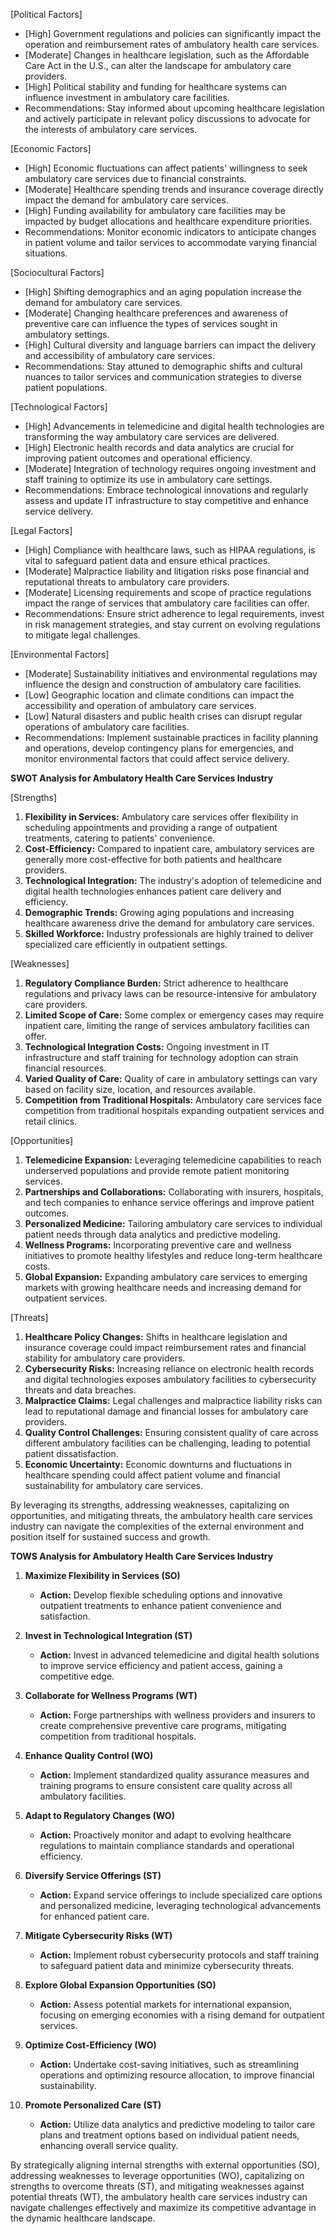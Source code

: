 [Political Factors]
- [High] Government regulations and policies can significantly impact the operation and reimbursement rates of ambulatory health care services.
- [Moderate] Changes in healthcare legislation, such as the Affordable Care Act in the U.S., can alter the landscape for ambulatory care providers.
- [High] Political stability and funding for healthcare systems can influence investment in ambulatory care facilities.
- Recommendations: Stay informed about upcoming healthcare legislation and actively participate in relevant policy discussions to advocate for the interests of ambulatory care services.

[Economic Factors]
- [High] Economic fluctuations can affect patients' willingness to seek ambulatory care services due to financial constraints.
- [Moderate] Healthcare spending trends and insurance coverage directly impact the demand for ambulatory care services.
- [High] Funding availability for ambulatory care facilities may be impacted by budget allocations and healthcare expenditure priorities.
- Recommendations: Monitor economic indicators to anticipate changes in patient volume and tailor services to accommodate varying financial situations.

[Sociocultural Factors]
- [High] Shifting demographics and an aging population increase the demand for ambulatory care services.
- [Moderate] Changing healthcare preferences and awareness of preventive care can influence the types of services sought in ambulatory settings.
- [High] Cultural diversity and language barriers can impact the delivery and accessibility of ambulatory care services.
- Recommendations: Stay attuned to demographic shifts and cultural nuances to tailor services and communication strategies to diverse patient populations.

[Technological Factors]
- [High] Advancements in telemedicine and digital health technologies are transforming the way ambulatory care services are delivered.
- [High] Electronic health records and data analytics are crucial for improving patient outcomes and operational efficiency.
- [Moderate] Integration of technology requires ongoing investment and staff training to optimize its use in ambulatory care settings.
- Recommendations: Embrace technological innovations and regularly assess and update IT infrastructure to stay competitive and enhance service delivery.

[Legal Factors]
- [High] Compliance with healthcare laws, such as HIPAA regulations, is vital to safeguard patient data and ensure ethical practices.
- [Moderate] Malpractice liability and litigation risks pose financial and reputational threats to ambulatory care providers.
- [Moderate] Licensing requirements and scope of practice regulations impact the range of services that ambulatory care facilities can offer.
- Recommendations: Ensure strict adherence to legal requirements, invest in risk management strategies, and stay current on evolving regulations to mitigate legal challenges.

[Environmental Factors]
- [Moderate] Sustainability initiatives and environmental regulations may influence the design and construction of ambulatory care facilities.
- [Low] Geographic location and climate conditions can impact the accessibility and operation of ambulatory care services.
- [Low] Natural disasters and public health crises can disrupt regular operations of ambulatory care facilities.
- Recommendations: Implement sustainable practices in facility planning and operations, develop contingency plans for emergencies, and monitor environmental factors that could affect service delivery.

**SWOT Analysis for Ambulatory Health Care Services Industry**

[Strengths]
1. **Flexibility in Services:** Ambulatory care services offer flexibility in scheduling appointments and providing a range of outpatient treatments, catering to patients' convenience.
2. **Cost-Efficiency:** Compared to inpatient care, ambulatory services are generally more cost-effective for both patients and healthcare providers.
3. **Technological Integration:** The industry's adoption of telemedicine and digital health technologies enhances patient care delivery and efficiency.
4. **Demographic Trends:** Growing aging populations and increasing healthcare awareness drive the demand for ambulatory care services.
5. **Skilled Workforce:** Industry professionals are highly trained to deliver specialized care efficiently in outpatient settings.

[Weaknesses]
1. **Regulatory Compliance Burden:** Strict adherence to healthcare regulations and privacy laws can be resource-intensive for ambulatory care providers.
2. **Limited Scope of Care:** Some complex or emergency cases may require inpatient care, limiting the range of services ambulatory facilities can offer.
3. **Technological Integration Costs:** Ongoing investment in IT infrastructure and staff training for technology adoption can strain financial resources.
4. **Varied Quality of Care:** Quality of care in ambulatory settings can vary based on facility size, location, and resources available.
5. **Competition from Traditional Hospitals:** Ambulatory care services face competition from traditional hospitals expanding outpatient services and retail clinics.

[Opportunities]
1. **Telemedicine Expansion:** Leveraging telemedicine capabilities to reach underserved populations and provide remote patient monitoring services.
2. **Partnerships and Collaborations:** Collaborating with insurers, hospitals, and tech companies to enhance service offerings and improve patient outcomes.
3. **Personalized Medicine:** Tailoring ambulatory care services to individual patient needs through data analytics and predictive modeling.
4. **Wellness Programs:** Incorporating preventive care and wellness initiatives to promote healthy lifestyles and reduce long-term healthcare costs.
5. **Global Expansion:** Expanding ambulatory care services to emerging markets with growing healthcare needs and increasing demand for outpatient services.

[Threats]
1. **Healthcare Policy Changes:** Shifts in healthcare legislation and insurance coverage could impact reimbursement rates and financial stability for ambulatory care providers.
2. **Cybersecurity Risks:** Increasing reliance on electronic health records and digital technologies exposes ambulatory facilities to cybersecurity threats and data breaches.
3. **Malpractice Claims:** Legal challenges and malpractice liability risks can lead to reputational damage and financial losses for ambulatory care providers.
4. **Quality Control Challenges:** Ensuring consistent quality of care across different ambulatory facilities can be challenging, leading to potential patient dissatisfaction.
5. **Economic Uncertainty:** Economic downturns and fluctuations in healthcare spending could affect patient volume and financial sustainability for ambulatory care services.

By leveraging its strengths, addressing weaknesses, capitalizing on opportunities, and mitigating threats, the ambulatory health care services industry can navigate the complexities of the external environment and position itself for sustained success and growth.

**TOWS Analysis for Ambulatory Health Care Services Industry**

1. **Maximize Flexibility in Services (SO)**
   - **Action:** Develop flexible scheduling options and innovative outpatient treatments to enhance patient convenience and satisfaction.
  
2. **Invest in Technological Integration (ST)**
   - **Action:** Invest in advanced telemedicine and digital health solutions to improve service efficiency and patient access, gaining a competitive edge.

3. **Collaborate for Wellness Programs (WT)**
   - **Action:** Forge partnerships with wellness providers and insurers to create comprehensive preventive care programs, mitigating competition from traditional hospitals.

4. **Enhance Quality Control (WO)**
   - **Action:** Implement standardized quality assurance measures and training programs to ensure consistent care quality across all ambulatory facilities.

5. **Adapt to Regulatory Changes (WO)**
   - **Action:** Proactively monitor and adapt to evolving healthcare regulations to maintain compliance standards and operational efficiency.

6. **Diversify Service Offerings (ST)**
   - **Action:** Expand service offerings to include specialized care options and personalized medicine, leveraging technological advancements for enhanced patient care.

7. **Mitigate Cybersecurity Risks (WT)**
   - **Action:** Implement robust cybersecurity protocols and staff training to safeguard patient data and minimize cybersecurity threats.

8. **Explore Global Expansion Opportunities (SO)**
   - **Action:** Assess potential markets for international expansion, focusing on emerging economies with a rising demand for outpatient services.

9. **Optimize Cost-Efficiency (WO)**
   - **Action:** Undertake cost-saving initiatives, such as streamlining operations and optimizing resource allocation, to improve financial sustainability.

10. **Promote Personalized Care (ST)**
    - **Action:** Utilize data analytics and predictive modeling to tailor care plans and treatment options based on individual patient needs, enhancing overall service quality.

By strategically aligning internal strengths with external opportunities (SO), addressing weaknesses to leverage opportunities (WO), capitalizing on strengths to overcome threats (ST), and mitigating weaknesses against potential threats (WT), the ambulatory health care services industry can navigate challenges effectively and maximize its competitive advantage in the dynamic healthcare landscape.

